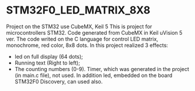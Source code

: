 # STM32F0_LED_MATRIX_8X8
Project on the STM32 use CubeMX, Keil 5
This is project for microcontrollers STM32. Code generated from CubeMX in Keil uVision 5 ver. 
The code writed on the C language for control LED matrix, monochrome, red color, 8x8 dots.
In this project realized 3 effects:
- led on full display (64 dots);
- Running text (Right to left);
- The counting numbers (0-9).
Timer, which was generated in the project (in main.c file), not used.
In addition led, embedded on the board STM32F0 Discovery, can used also.
